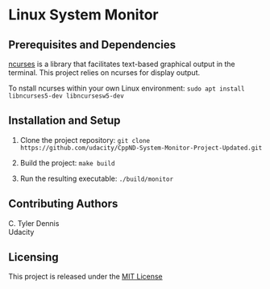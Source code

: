 # Linux System Monitor

## Prerequisites and Dependencies
[ncurses](https://www.gnu.org/software/ncurses/) is a library that facilitates text-based graphical output in the terminal. This project relies on ncurses for display output.

To nstall ncurses within your own Linux environment: `sudo apt install libncurses5-dev libncursesw5-dev`

## Installation and Setup

1. Clone the project repository: `git clone https://github.com/udacity/CppND-System-Monitor-Project-Updated.git`

2. Build the project: `make build`

3. Run the resulting executable: `./build/monitor`

## Contributing Authors

C. Tyler Dennis  
Udacity

## Licensing

This project is released under the [MIT License](https://opensource.org/licenses/MIT)
